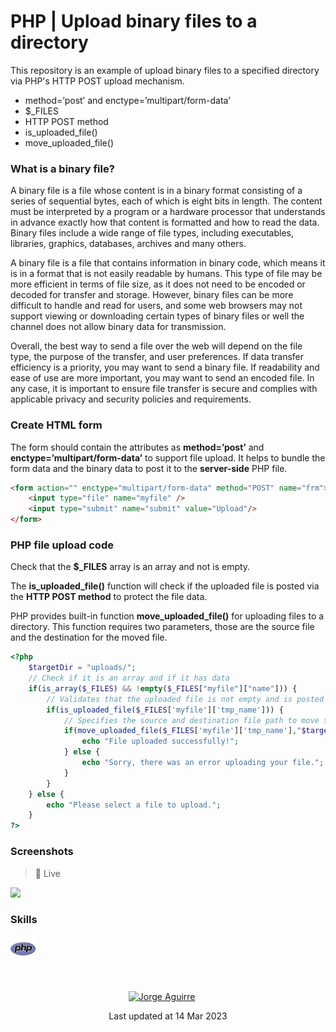 # PHP | Upload binary files to a directory

This repository is an example of upload binary files to a specified directory via PHP's HTTP POST upload mechanism.

- method=’post’ and enctype=’multipart/form-data’
- $_FILES
- HTTP POST method
- is_uploaded_file()
- move_uploaded_file()


### What is a binary file?
A binary file is a file whose content is in a binary format consisting of a series of sequential bytes, each of which is eight bits in length. The content must be interpreted by a program or a hardware processor that understands in advance exactly how that content is formatted and how to read the data. Binary files include a wide range of file types, including executables, libraries, graphics, databases, archives and many others.

A binary file is a file that contains information in binary code, which means it is in a format that is not easily readable by humans. This type of file may be more efficient in terms of file size, as it does not need to be encoded or decoded for transfer and storage. However, binary files can be more difficult to handle and read for users, and some web browsers may not support viewing or downloading certain types of binary files or well the channel does not allow binary data for transmission.

Overall, the best way to send a file over the web will depend on the file type, the purpose of the transfer, and user preferences. If data transfer efficiency is a priority, you may want to send a binary file. If readability and ease of use are more important, you may want to send an encoded file. In any case, it is important to ensure file transfer is secure and complies with applicable privacy and security policies and requirements.


### Create HTML form

The form should contain the attributes as **method=’post’** and **enctype=’multipart/form-data’** to support file upload. It helps to bundle the form data and the binary data to post it to the **server-side** PHP file.

```html
<form action="" enctype="multipart/form-data" method="POST" name="frm">
    <input type="file" name="myfile" /> 
    <input type="submit" name="submit" value="Upload"/>
</form>
```


### PHP file upload code

Check that the **$_FILES** array is an array and not is empty.

The **is_uploaded_file()** function will check if the uploaded file is posted via the **HTTP POST method** to protect the file data. 

PHP provides built-in function **move_uploaded_file()** for uploading files to a directory. This function requires two parameters, those are the source file and the destination for the moved file.

```php
<?php
    $targetDir = "uploads/";
    // Check if it is an array and if it has data
    if(is_array($_FILES) && !empty($_FILES["myfile"]["name"])) {
        // Validates that the uploaded file is not empty and is posted via the HTTP_POST method
        if(is_uploaded_file($_FILES['myfile']['tmp_name'])) {
            // Specifies the source and destination file path to move the source file to the target as specified
            if(move_uploaded_file($_FILES['myfile']['tmp_name'],"$targetDir/".$_FILES['myfile']['name'])) {
                echo "File uploaded successfully!";
            } else {
                echo "Sorry, there was an error uploading your file.";
            }
        }
    } else {
        echo "Please select a file to upload.";
    }
?>
```


### Screenshots

> 🔴 Live 
<p align="left">
	<a href=https://youtu.be/WNumGEPRsBI target="_blank"><img src="https://markdown-videos.deta.dev/youtube/WNumGEPRsBI" height="250"></a></img>
</p>


### Skills
<p align="left">
	<a href="https://dart.dev" target="_blank">
		<img src="https://raw.githubusercontent.com/devicons/devicon/master/icons/php/php-original.svg" alt="PHP" width="40" height="40"/>
	</a> 
</p>

<br/>

<p align="center">
	<div align="center" inline>
		<span> <a href="https://www.linkedin.com/in/jlammx/" target="_blank">
			<img src="https://content.linkedin.com/content/dam/me/business/en-us/amp/brand-site/v2/bg/LI-Logo.svg.original.svg" alt="Jorge Aguirre" height="25"/></a>
		</span>
		&nbsp;&nbsp;&nbsp;&nbsp;
	</div>
</p>

<p align="center"> Last updated at 14 Mar 2023</p>